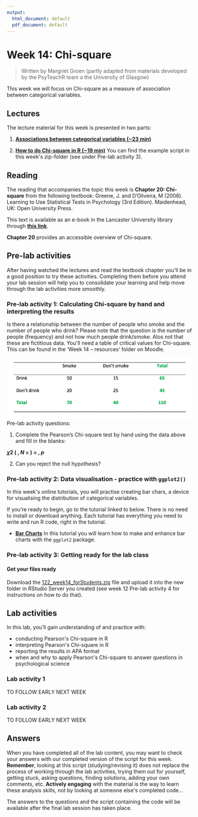 ```yaml
---
output:
  html_document: default
  pdf_document: default
---
```


# Week 14: Chi-square

> Written by Margriet Groen (partly adapted from materials developed by the PsyTeachR team a the University of Glasgow)

This week we will focus on Chi-square as a measure of association between categorical variables.

## Lectures
The lecture material for this week is presented in two parts:

1. [**Associations between categorical variables (~23 min)**](https://web.microsoftstream.com/video/bbf4a074-41b7-493e-b1d2-078fe9c442ab) 

2. [**How to do Chi-square in R (~19 min)**](https://web.microsoftstream.com/video/3735ac4c-9ba4-4a88-9acd-f949ebbc14f6) You can find the example script in this week's zip-folder (see under Pre-lab activity 3).

## Reading
The reading that accompanies the topic this week is **Chapter 20: Chi-square** from the following textbook: Greene, J. and D’Oliveira, M (2006). Learning to Use Statistical Tests in Psychology (3rd Edition). Maidenhead, UK: Open University Press.

This text is available as an e-book in the Lancaster University library through [**this link**](https://onesearch.lancaster-university.uk/permalink/f/q4m1ia/44LAN_ALMA_DS51144300650001221).

**Chapter 20** provides an accessible overview of Chi-square.

## Pre-lab activities
After having watched the lectures and read the textbook chapter you’ll be in a good position to try these activities. Completing them before you attend your lab session will help you to consolidate your learning and help move through the lab activities more smoothly.

### Pre-lab activity 1: Calculating Chi-square by hand and interpreting the results

Is there a relationship between the number of people who smoke and the number of people who drink? Please note that the question is the number of people (frequency) and not how much people drink/smoke. Alos not that these are fictitious data. You'll need a table of critical values for Chi-square. This can be found in the ‘Week 14 – resources’ folder on Moodle.

![](files/week14/chisquare_dataLabAct1.png)
Pre-lab activity questions:

1. Complete the Pearson’s Chi-square test by hand using the data above and fill in the blanks:

**$\chi 2$ (  , *N* =   ) =      , *p*** 

2. Can you reject the null hypothesis? 

### Pre-lab activity 2: Data visualisation - practice with `ggplot2()`
In this week's online tutorials, you will practise creating bar chars, a device for visualising the distribution of categorical variables.

If you’re ready to begin, go to the tutorial linked to below. There is no need to install or download anything. Each tutorial has everything you need to write and run R code, right in the tutorial.

* [**Bar Charts**](https://rstudio.cloud/learn/primers/3.2) In this tutorial you will learn how to make and enhance bar charts with the `ggplot2` package.

### Pre-lab activity 3: Getting ready for the lab class

#### Get your files ready
Download the [122_week14_forStudents.zip](files/week14/122_week14_forStudents.zip) file and upload it into the new folder in RStudio Server you created (see week 12 Pre-lab activity 4 for instructions on how to do that).

## Lab activities
In this lab, you’ll gain understanding of and practice with:

*	conducting Pearson's Chi-square in R
* interpreting Pearson's Chi-square in R
* reporting the results in APA format
* when and why to apply Pearson's Chi-square to answer questions in psychological science

### Lab activity 1
TO FOLLOW EARLY NEXT WEEK

### Lab activity 2
TO FOLLOW EARLY NEXT WEEK

## Answers

When you have completed all of the lab content, you may want to check your answers with our completed version of the script for this week. **Remember**, looking at this script (studying/revising it) does not replace the process of working through the lab activities, trying them out for yourself, getting stuck, asking questions, finding solutions, adding your own comments, etc. **Actively engaging** with the material is the way to learn these analysis skills, not by looking at someone else's completed code...

The answers to the questions and the script containing the code will be available after the final lab session has taken place.
